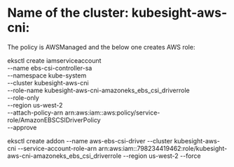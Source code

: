 
Name of the cluster: kubesight-aws-cni:
=======================================
The policy is AWSManaged and the below one creates AWS role:


eksctl create iamserviceaccount \
    --name ebs-csi-controller-sa \
    --namespace kube-system \
    --cluster kubesight-aws-cni \
    --role-name kubesight-aws-cni-amazoneks_ebs_csi_driverrole \
    --role-only \
    --region us-west-2 \
    --attach-policy-arn arn:aws:iam::aws:policy/service-role/AmazonEBSCSIDriverPolicy \
    --approve

eksctl create addon --name aws-ebs-csi-driver --cluster kubesight-aws-cni --service-account-role-arn arn:aws:iam::798234419462:role/kubesight-aws-cni-amazoneks_ebs_csi_driverrole --region us-west-2 --force

